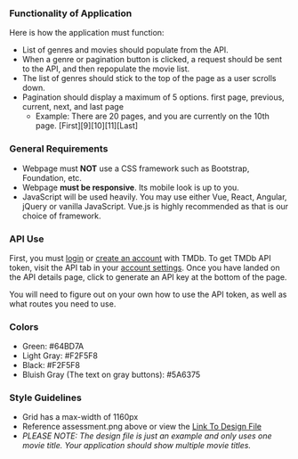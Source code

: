 ### Functionality of Application
Here is how the application must function:
- List of genres and movies should populate from the API.
- When a genre or pagination button is clicked, a request should be sent to the API, and then repopulate the movie list.
- The list of genres should stick to the top of the page as a user scrolls down.
- Pagination should display a maximum of 5 options. first page, previous, current, next, and last page
  - Example: There are 20 pages, and you are currently on the 10th page. [First][9][10][11][Last]

### General Requirements
- Webpage must **NOT** use a CSS framework such as Bootstrap, Foundation, etc.
- Webpage **must be responsive**. Its mobile look is up to you.
- JavaScript will be used heavily. You may use either Vue, React, Angular, jQuery or vanilla JavaScript. Vue.js is highly recommended as that is our choice of framework.

### API Use
First, you must [login](https://www.themoviedb.org/login) or [create an account](https://www.themoviedb.org/account/signup) with TMDb.
To get TMDb API token, visit the API tab in your [account settings](https://www.themoviedb.org/settings/api).
Once you have landed on the API details page, click to generate an API key at the bottom of the page.

You will need to figure out on your own how to use the API token, as well as what routes you need to use.

### Colors
- Green: #64BD7A
- Light Gray: #F2F5F8
- Black: #F2F5F8
- Bluish Gray (The text on gray buttons): #5A6375

### Style Guidelines
- Grid has a max-width of 1160px
- Reference assessment.png above or view the [Link To Design File](https://www.figma.com/file/hXc9GdswxKwOhXDWypNUYc/Movie-App?node-id=0%3A1)
- *PLEASE NOTE: The design file is just an example and only uses one movie title. Your application should show multiple movie titles.*